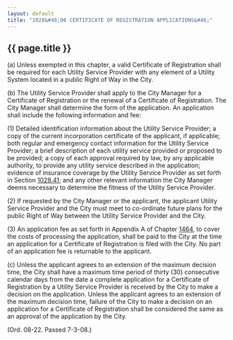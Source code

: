 ```yaml
---
layout: default 
title: "1028&#46;06 CERTIFICATE OF REGISTRATION APPLICATIONS&#46;"
---
```


{{ page.title }}
----------------

​(a) Unless exempted in this chapter, a valid Certificate of
Registration shall be required for each Utility Service Provider with
any element of a Utility System located in a public Right of Way in the
City.

​(b) The Utility Service Provider shall apply to the City Manager for a
Certificate of Registration or the renewal of a Certificate of
Registration. The City Manager shall determine the form of the
application. An application shall include the following information and
fee:

​(1) Detailed identification information about the Utility Service
Provider; a copy of the current incorporation certificate of the
applicant, if applicable; both regular and emergency contact information
for the Utility Service Provider; a brief description of each utility
service provided or proposed to be provided; a copy of each approval
required by law, by any applicable authority, to provide any utility
service described in the application; evidence of insurance coverage by
the Utility Service Provider as set forth in Section
[1028.41;](424dfadd.html) and any other relevant information the City
Manager deems necessary to determine the fitness of the Utility Service
Provider.

​(2) If requested by the City Manager or the applicant, the applicant
Utility Service Provider and the City must meet to co-ordinate future
plans for the public Right of Way between the Utility Service Provider
and the City.

​(3) An application fee as set forth in Appendix A of Chapter
[1464](58d37b9c.html), to cover the costs of processing the application,
shall be paid to the City at the time an application for a Certificate
of Registration is filed with the City. No part of an application fee is
returnable to the applicant.

​(c) Unless the applicant agrees to an extension of the maximum decision
time, the City shall have a maximum time period of thirty (30)
consecutive calendar days from the date a complete application for a
Certificate of Registration by a Utility Service Provider is received by
the City to make a decision on the application. Unless the applicant
agrees to an extension of the maximum decision time, failure of the City
to make a decision on an application for a Certificate of Registration
shall be considered the same as an approval of the application by the
City.

(Ord. 08-22. Passed 7-3-08.)
